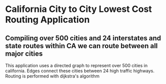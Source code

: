 # California City to City Lowest Cost Routing Application 
## Compiling over 500 cities and 24 interstates and state routes within CA we can route between all major cities

This application uses a directed graph to represent over 500 cities in california. Edges connect these cities between 24 high traffic highways. Routing is performed with dijkstra's algorithm 